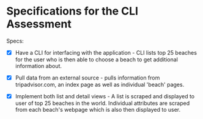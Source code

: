 # Specifications for the CLI Assessment

Specs:
- [x] Have a CLI for interfacing with the application - CLI lists top 25 beaches for the user who is then able to choose a beach to get additional information about.
- [x] Pull data from an external source - pulls information from tripadvisor.com, an index page as well as individual 'beach' pages.
- [x] Implement both list and detail views - A list is scraped and displayed to user of top 25 beaches in the world.  Individual attributes are scraped from each beach's webpage which is also then displayed to user.

